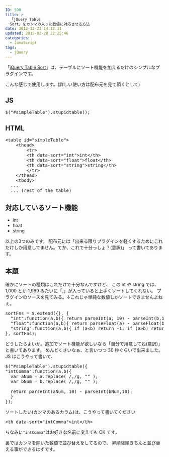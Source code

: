 ```yaml
---
ID: 590
title: >
  「jQuery Table
  Sort」をカンマの入った数値に対応させる方法
date: 2012-12-21 14:12:31
updated: 2015-02-28 22:25:46
categories:
  - JavaScript
tags:
  - jQuery
---
```


「<a href="http://joequery.github.com/Stupid-Table-Plugin/">jQuery Table Sort</a>」は、テーブルにソート機能を加えるだけのシンプルなプラグインです。

<!--more-->

こんな感じで使用します。<span class="text-muted">(詳しい使い方は配布元を見て頂くとして)</span>

<h2>JS</h2>
<pre class="linenums">$(&quot;#simpleTable&quot;).stupidtable();</pre>

<h2>HTML</h2>
<pre class="linenums">&lt;table id=&quot;simpleTable&quot;&gt;
    &lt;thead&gt;
        &lt;tr&gt;
        &lt;th data-sort=&quot;int&quot;&gt;int&lt;/th&gt;
        &lt;th data-sort=&quot;float&quot;&gt;float&lt;/th&gt;
        &lt;th data-sort=&quot;string&quot;&gt;string&lt;/th&gt;
        &lt;/tr&gt;
    &lt;/thead&gt;
    &lt;tbody&gt;
  ...
  ... (rest of the table)</pre>

<h2>対応しているソート機能</h2>
<ul>
<li>int</li>
<li>float</li>
<li>string</li>
</ul>
以上の3つのみです。
配布元には「出来る限りプラグインを軽くするためにこれだけしか用意してません。てか、これで十分っしょ？(意訳)」
って書いてあります。

<h2>本題</h2>
確かにソートの種類はこれだけで十分なんですけど、
このint や string では、1,000 とか 1,989 みたいに「,」が入っていると上手くソートしてくれない。
プラグインのソースを見てみる。↓これじゃ単純な数値しかソートできませんよねぇ。
<pre class="linenums:16">sortFns = $.extend({}, {
  &quot;int&quot;:function(a,b){ return parseInt(a, 10) - parseInt(b,10); },
  &quot;float&quot;:function(a,b){ return parseFloat(a) - parseFloat(b); },
  &quot;string&quot;:function(a,b){ if (a&lt;b) return -1; if (a&gt;b) return +1; return 0;}
}, sortFns);</pre>

どうしたらよいか。追加でソート機能が欲しいなら「自分で用意してね(意訳)」と書いてあります。
めんどくさいなぁ、と言いつつ 30 秒ぐらいで出来ました。
JS はこうやって書いて、

<pre class="linenums">$(&quot;#simpleTable&quot;).stupidtable({
&quot;intComma&quot;:function(a,b){ 
  var aNum = a.replace( /,/g, &quot;&quot; );
  var bNum = b.replace( /,/g, &quot;&quot; );
  
  return parseInt(aNum, 10) - parseInt(bNum,10); 
  }
});</pre>

ソートしたい(カンマのあるカラム)は、こうやって書いてください

<pre class="linenums">&lt;th data-sort=&quot;intComma&quot;&gt;int&lt;/th&gt;</pre>

ちなみに<code>"intComma"</code>はお好きな名前に変えても OK です。

裏ではカンマを除いた数値で並び替えをしてるので、
昇順降順きちんと並び替える事ができるはずです。
